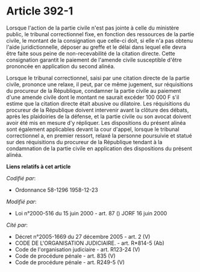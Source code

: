 # Article 392-1

Lorsque l'action de la partie civile n'est pas jointe à celle du ministère public, le tribunal correctionnel fixe, en
fonction des ressources de la partie civile, le montant de la consignation que celle-ci doit, si elle n'a pas obtenu l'aide
juridictionnelle, déposer au greffe et le délai dans lequel elle devra être faite sous peine de non-recevabilité de la
citation directe. Cette consignation garantit le paiement de l'amende civile susceptible d'être prononcée en application du
second alinéa.

Lorsque le tribunal correctionnel, saisi par une citation directe de la partie civile, prononce une relaxe, il peut, par ce
même jugement, sur réquisitions du procureur de la République, condamner la partie civile au paiement d'une amende civile
dont le montant ne saurait excéder 100 000 F s'il estime que la citation directe était abusive ou dilatoire. Les réquisitions
du procureur de la République doivent intervenir avant la clôture des débats, après les plaidoiries de la défense, et la
partie civile ou son avocat doivent avoir été mis en mesure d'y répliquer. Les dispositions du présent alinéa sont également
applicables devant la cour d'appel, lorsque le tribunal correctionnel a, en premier ressort, relaxé la personne poursuivie et
statué sur des réquisitions du procureur de la République tendant à la condamnation de la partie civile en application des
dispositions du présent alinéa.

**Liens relatifs à cet article**

_Codifié par_:

  - Ordonnance 58-1296 1958-12-23

_Modifié par_:

  - Loi n°2000-516 du 15 juin 2000 - art. 87 () JORF 16 juin 2000

_Cité par_:

  - Décret n°2005-1669 du 27 décembre 2005 - art. 2 (V)
  - CODE DE L'ORGANISATION JUDICIAIRE. - art. R*814-5 (Ab)
  - Code de l'organisation judiciaire - art. R123-24 (V)
  - Code de procédure pénale - art. 835 (V)
  - Code de procédure pénale - art. R249-5 (V)
